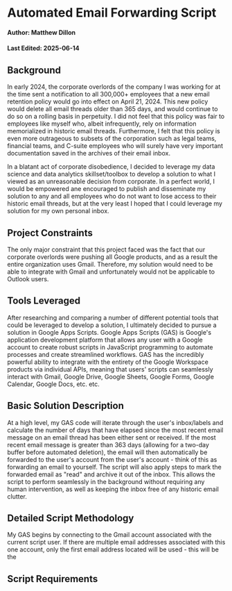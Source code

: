# Automated Email Forwarding Script
#### Author: Matthew Dillon
#### Last Edited: 2025-06-14


## Background
In early 2024, the corporate overlords of the company I was working for at the time sent a notification to all 300,000+ employees that a new email retention policy would go into effect on April 21, 2024. This new policy would delete all email threads older than 365 days, and would continue to do so on a rolling basis in perpetuity. I did not feel that this policy was fair to employees like myself who, albeit infrequently, rely on information memorialized in historic email threads. Furthermore, I felt that this policy is even more outrageous to subsets of the corporation such as legal teams, financial teams, and C-suite employees who will surely have very important documentation saved in the archives of their email inbox.

In a blatant act of corporate disobedience, I decided to leverage my data science and data analytics skillset/toolbox to develop a solution to what I viewed as an unreasonable decision from corporate. In a perfect world, I would be empowered ane encouraged to publish and disseminate my solution to any and all employees who do not want to lose access to their historic email threads, but at the very least I hoped that I could leverage my solution for my own personal inbox.

## Project Constraints
The only major constraint that this project faced was the fact that our corporate overlords were pushing all Google products, and as a result the entire organization uses Gmail. Therefore, my solution would need to be able to integrate with Gmail and unfortunately would not be applicable to Outlook users.

## Tools Leveraged
After researching and comparing a number of different potential tools that could be leveraged to develop a solution, I ultimately decided to pursue a solution in Google Apps Scripts. Google Apps Scripts (GAS) is Google's application development platform that allows any user with a Google account to create robust scripts in JavaScript programming to automate processes and create streamlined workflows. GAS has the incredibly powerful ability to integrate with the entirety of the Google Workspace products via individual APIs, meaning that users' scripts can seamlessly interact with Gmail, Google Drive, Google Sheets, Google Forms, Google Calendar, Google Docs, etc. etc.

## Basic Solution Description
At a high level, my GAS code will iterate through the user's inbox/labels and calculate the number of days that have elapsed since the most recent email message on an email thread has been either sent or received. If the most recent email message is greater than 363 days (allowing for a two-day buffer before automated deletion), the email will then automatically be forwarded to the user's account from the user's account - think of this as forwarding an email to yourself. The script will also apply steps to mark the forwarded email as "read" and archive it out of the inbox. This allows the script to perform seamlessly in the background without requiring any human intervention, as well as keeping the inbox free of any historic email clutter.

## Detailed Script Methodology
My GAS begins by connecting to the Gmail account associated with the current script user. If there are multiple email addresses associated with this one account, only the first email address located will be used - this will be the 




## Script Requirements
